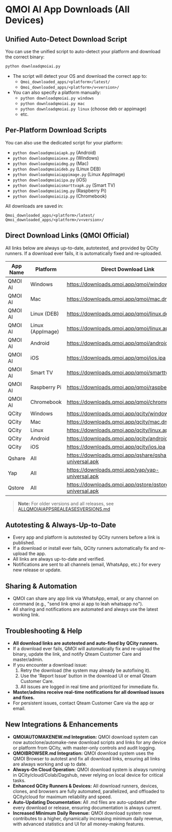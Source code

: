 # QMOI AI App Downloads (All Devices)

## Unified Auto-Detect Download Script

You can use the unified script to auto-detect your platform and download the correct binary:

```bash
python downloadqmoiai.py
```

- The script will detect your OS and download the correct app to:
  - `Qmoi_downloaded_apps/<platform>/latest/`
  - `Qmoi_downloaded_apps/<platform>/v<version>/`
- You can also specify a platform manually:
  - `python downloadqmoiai.py windows`
  - `python downloadqmoiai.py mac`
  - `python downloadqmoiai.py linux` (choose deb or appimage)
  - etc.

## Per-Platform Download Scripts

You can also use the dedicated script for your platform:

- `python downloadqmoiaiapk.py` (Android)
- `python downloadqmoiaiexe.py` (Windows)
- `python downloadqmoiaidmg.py` (Mac)
- `python downloadqmoiaideb.py` (Linux DEB)
- `python downloadqmoiaiappimage.py` (Linux AppImage)
- `python downloadqmoiaiipa.py` (iOS)
- `python downloadqmoiaismarttvapk.py` (Smart TV)
- `python downloadqmoiaiimg.py` (Raspberry Pi)
- `python downloadqmoiaizip.py` (Chromebook)

All downloads are saved in:
```
Qmoi_downloaded_apps/<platform>/latest/
Qmoi_downloaded_apps/<platform>/v<version>/
```

## Direct Download Links (QMOI Official)

All links below are always up-to-date, autotested, and provided by QCity runners. If a download ever fails, it is automatically fixed and re-uploaded.

| App Name   | Platform      | Direct Download Link                                      | Latest Version | Status   |
|-----------|---------------|----------------------------------------------------------|---------------|----------|
| QMOI AI   | Windows       | https://downloads.qmoi.app/qmoi/windows.exe              | v1.2.3        | ✅       |
| QMOI AI   | Mac           | https://downloads.qmoi.app/qmoi/mac.dmg                  | v1.2.3        | ✅       |
| QMOI AI   | Linux (DEB)   | https://downloads.qmoi.app/qmoi/linux.deb                | v1.2.3        | ✅       |
| QMOI AI   | Linux (AppImage) | https://downloads.qmoi.app/qmoi/linux.appimage         | v1.2.3        | ✅       |
| QMOI AI   | Android       | https://downloads.qmoi.app/qmoi/android.apk              | v1.2.3        | ✅       |
| QMOI AI   | iOS           | https://downloads.qmoi.app/qmoi/ios.ipa                  | v1.2.3        | ✅       |
| QMOI AI   | Smart TV      | https://downloads.qmoi.app/qmoi/smarttv.apk              | v1.2.3        | ✅       |
| QMOI AI   | Raspberry Pi  | https://downloads.qmoi.app/qmoi/raspberrypi.img          | v1.2.3        | ✅       |
| QMOI AI   | Chromebook    | https://downloads.qmoi.app/qmoi/chromebook.zip           | v1.2.3        | ✅       |
| QCity     | Windows       | https://downloads.qmoi.app/qcity/windows.exe             | v2.0.1        | ✅       |
| QCity     | Mac           | https://downloads.qmoi.app/qcity/mac.dmg                 | v2.0.1        | ✅       |
| QCity     | Linux         | https://downloads.qmoi.app/qcity/linux.appimage          | v2.0.1        | ✅       |
| QCity     | Android       | https://downloads.qmoi.app/qcity/android.apk             | v2.0.1        | ✅       |
| QCity     | iOS           | https://downloads.qmoi.app/qcity/ios.ipa                 | v2.0.1        | ✅       |
| Qshare    | All           | https://downloads.qmoi.app/qshare/qshare-universal.apk   | v1.0.0        | ✅       |
| Yap       | All           | https://downloads.qmoi.app/yap/yap-universal.apk         | v1.1.0        | ✅       |
| Qstore    | All           | https://downloads.qmoi.app/qstore/qstore-universal.apk   | v1.0.0        | ✅       |

> **Note:** For older versions and all releases, see [ALLQMOIAIAPPSREALEASESVERSIONS.md](./ALLQMOIAIAPPSREALEASESVERSIONS.md)

## Autotesting & Always-Up-to-Date

- Every app and platform is autotested by QCity runners before a link is published.
- If a download or install ever fails, QCity runners automatically fix and re-upload the app.
- All links are always up-to-date and verified.
- Notifications are sent to all channels (email, WhatsApp, etc.) for every new release or update.

## Sharing & Automation

- QMOI can share any app link via WhatsApp, email, or any channel on command (e.g., "send link qmoi ai app to leah whatsapp no").
- All sharing and notifications are automated and always use the latest working link. 

## Troubleshooting & Help

- **All download links are autotested and auto-fixed by QCity runners.**
- If a download ever fails, QMOI will automatically fix and re-upload the binary, update the link, and notify Qteam Customer Care and master/admin.
- If you encounter a download issue:
  1. Retry the download (the system may already be autofixing it).
  2. Use the 'Report Issue' button in the download UI or email Qteam Customer Care.
  3. All issues are logged in real time and prioritized for immediate fix.
- **Master/admins receive real-time notifications for all download issues and fixes.**
- For persistent issues, contact Qteam Customer Care via the app or email. 

## New Integrations & Enhancements

- **QMOIAUTOMAKENEW.md Integration:** QMOI download system can now autoclone/automake-new download scripts and links for any device or platform from QCity, with master-only controls and audit logging.
- **QMOIBROWSER.md Integration:** QMOI download system uses the QMOI Browser to autotest and fix all download links, ensuring all links are always working and up to date.
- **Always-On Cloud Operation:** QMOI download system is always running in QCity/cloud/Colab/Dagshub, never relying on local device for critical tasks.
- **Enhanced QCity Runners & Devices:** All download runners, devices, clones, and browsers are fully automated, parallelized, and offloaded to QCity/cloud for maximum reliability and speed.
- **Auto-Updating Documentation:** All .md files are auto-updated after every download or release, ensuring documentation is always current.
- **Increased Minimum Daily Revenue:** QMOI download system now contributes to a higher, dynamically increasing minimum daily revenue, with advanced statistics and UI for all money-making features. 